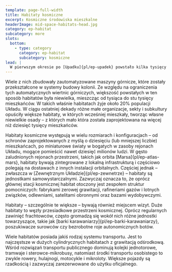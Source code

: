 ```yaml
---
template: page-full-width
title: Habitaty kosmiczne
excerpt: Kosmiczne środowiska mieszkalne
headerImage: mid-space-habitats-head.jpg
category: ep-habitat
subcategory: more
slots:
  bottom:
    - type: category
      category: ep-habitat
      subcategory: kosmiczne
lead: |
  W pierwszym okresie po [Upadku]{pl/ep-upadek} powstało kilka tysięcy [habitatów torusowych]{pl/ep-torus}, [kolonii klastrowych]{pl/ep-kolonia-klastrowa} i [uli]{pl/ep-ul} rozproszonych po całym Układzie Słonecznym. 
---
```

Wiele z nich zbudowały zautomatyzowane maszyny górnicze, które zostały przekształcone w systemy budowy kolonii. Ze względu na ograniczenia tych automatycznych wiertnic górniczych, większość powstałych w ten sposób habitatów była niewielka, mieszcząc od tysiąca do stu tysięcy mieszkańców. W takich właśnie habitatach żyje około 20% populacji Układu. W ciągu ostatniej dekady różne małe organizacje, sekty i subkultury opuściły większe habitaty, w których wcześniej mieszkały, tworząc własne niewielkie osady – z których mało która została zaprojektowana na więcej niż dziesięć tysięcy mieszkańców.

Habitaty kosmiczne występują w wielu rozmiarach i konfiguracjach – od schronów zaprojektowanych z myślą o dziesięciu (lub mniejszej liczbie) mieszkańcach, po miniaturowe światy w bogatych w zasoby rejonach Układu, mogące pomieścić nawet dziesięć milionów ludzi. W gęsto zaludnionych rejonach przestrzeni, takich jak orbita [Marsa]{pl/ep-atlas-mars}, habitaty bywają zintegrowane z lokalną infrastrukturą i częściowo polegają na dostawach z innych instalacji orbitalnych. Częściej jednak – zwłaszcza w [Zewnętrznym Układzie]{pl/ep-zewnetrze} – habitaty są jednostkami samowystarczalnymi. Zazwyczaj oznacza to, że oprócz głównej stacji kosmicznej habitat otoczony jest zespołem struktur pomocniczych: fabrykami zerowej grawitacji, rafineriami gazów i lotnych związków, odlewniami, satelitami obronnymi oraz bazami wydobywczymi.

Habitaty – szczególnie te większe – bywają również miejscem wizyt. Duże habitaty to węzły przesiadkowe przestrzeni kosmicznej. Oprócz regularnych zawinięć frachtowców, często gromadzą się wokół nich różne jednostki towarzyszące, takie jak [barki karawaniarzy]{pl/ep-barki-karawaniarzy}, poszukiwacze surowców czy bezrobotne roje autonomicznych botów.

Wiele habitatów posiada jakiś rodzaj systemu transportu. Jest to najczęstsze w dużych cylindrycznych habitatach z grawitacją odśrodkową. Wśród rozwiązań transportu publicznego dominują kolejki jednotorowe, tramwaje i sterowce-mikrobusy, natomiast środki transportu osobistego to zwykle rowery, hulajnogi, motocykle i mikroloty. Większe pojazdy są rzadkością i zazwyczaj zarezerwowane do użytku oficjalnego.
